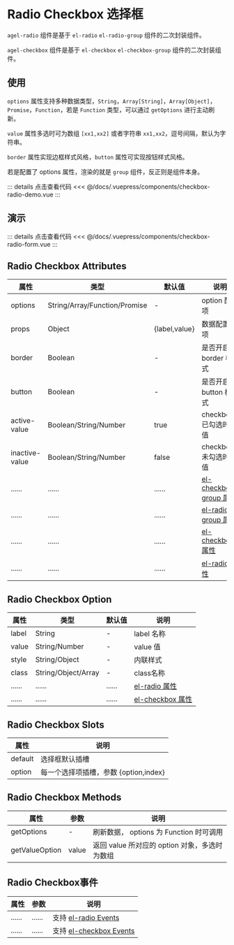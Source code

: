 # Radio Checkbox 选择框

`agel-radio` 组件是基于  `el-radio` `el-radio-group` 组件的二次封装组件。

`agel-checkbox` 组件是基于 `el-checkbox` `el-checkbox-group` 组件的二次封装组件。

## 使用

`options` 属性支持多种数据类型，`String`，`Array[String]`，`Array[Object]`，`Promise`，`Function`，若是 `Function` 类型，可以通过 `getOptions` 进行主动刷新。

`value` 属性多选时可为数组 `[xx1,xx2]` 或者字符串 `xx1,xx2`，逗号间隔，默认为字符串。

`border` 属性实现边框样式风格，`button` 属性可实现按钮样式风格。

若是配置了 options 属性，渲染的就是 `group` 组件，反正则是组件本身。

<ClientOnly><checkbox-radio-demo/></ClientOnly>

::: details 点击查看代码
<<< @/docs/.vuepress/components/checkbox-radio-demo.vue
::: 


## 演示

<ClientOnly><checkbox-radio-form/></ClientOnly>

::: details 点击查看代码
<<< @/docs/.vuepress/components/checkbox-radio-form.vue
::: 

## Radio Checkbox Attributes


| 属性        | 类型         | 默认值  | 说明                                 | 
| ----------- | ------------  | ------ | ------------------------------------ | 
| options     | String/Array/Function/Promise    |  -     | option 配置项         | 
| props       | Object        |  {label,value}     | 数据配置选项          |
| border      | Boolean       |  -                 | 是否开启 border 样式         |
| button      | Boolean       |  -                 | 是否开启 button 样式         |
| active-value   | Boolean/String/Number       |  true                  | checkbox 已勾选时的值         |
| inactive-value | Boolean/String/Number       |  false                 | checkbox 未勾选时的值         |
| ......      | ......        | ......   | [el-checkbox-group 属性](https://element.eleme.cn/#/zh-CN/component/checkbox#checkbox-group-attributes)      |
| ......      | ......        | ......   | [el-radio-group 属性](https://element.eleme.cn/#/zh-CN/component/radio#radio-group-attributes)   | 
| ......      | ......        | ......   | [el-checkbox 属性](https://element.eleme.cn/#/zh-CN/component/checkbox#checkbox-attributes)      |
| ......      | ......        | ......   | [el-radio 属性](https://element.eleme.cn/#/zh-CN/component/radio#radio-attributes)      | 




## Radio Checkbox Option

| 属性        | 类型         | 默认值  | 说明                                 | 
| ----------- | ------------  | ------ | ------------------------------------ |
| label       | String        |  -                  | label 名称    |
| value       | String/Number |  -                  | value 值    | 
| style       | String/Object | -                   | 内联样式     | 
| class       | String/Object/Array       |  -      | class名称    |
| ......      | ......        | ......   | [el-radio 属性](https://element.eleme.cn/#/zh-CN/component/radio#radio-attributes)      | 
| ......      | ......        | ......   | [el-checkbox 属性](https://element.eleme.cn/#/zh-CN/component/checkbox#checkbox-attributes)      |

## Radio Checkbox Slots

| 属性          |   说明                                   | 
| -----------    |   ------------------------------------  | 
| default        |   选择框默认插槽          |
| option         |   每一个选择项插槽，参数 {option,index}          |

## Radio Checkbox Methods

| 属性          | 参数           |  说明                                   | 
| -----------   | ------------  |  ------------------------------------  |
| getOptions    | -             |  刷新数据， options 为 Function 时可调用           |
| getValueOption| value         |  返回 value 所对应的 option 对象，多选时为数组 |

## Radio Checkbox事件

| 属性          | 参数           |  说明                                   | 
| -----------   | ------------  |  ------------------------------------  | 
| ......        | ......        | 支持 [el-radio Events](https://element.eleme.cn/#/zh-CN/component/radio#radio-events)      | 
| ......        | ......        | 支持 [el-checkbox Events](https://element.eleme.cn/#/zh-CN/component/checkbox#checkbox-events)      | 
